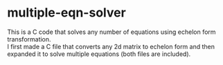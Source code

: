 # multiple-eqn-solver
This is a C code that solves any number of equations using echelon form transformation.\
I first made a C file that converts any 2d matrix to echelon form and then expanded it to solve multiple equations (both files are included).

